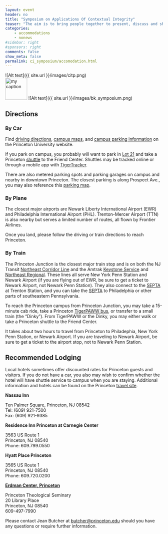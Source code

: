 ```yaml
---
layout: event
header: no
title: "Symposium on Applications Of Contextual Integrity"
teaser: "The aim is to bring people together to present, discuss and share ideas based on ongoing and completed projects drawing on CI as their underlying conception of privacy."
categories:
    - accommodations
    - nonews
#sidebar: right
#sponsors: right
comments: false
show_meta: false
permalink: ci_symposium/accomodation.html
---
```

![Alt text]({{ site.url }}/images/citp.png)
<br/>
<img src="{{ site.url }}/images/DLI_logo.jpg" alt="my caption" style="height: 70px;"/>
![Alt text]({{ site.url }}/images/bk_symposium.png)
## Directions

### By Car

Find [driving directions](http://www.princeton.edu/main/visiting/travel/driving/), [campus maps](http://www.princeton.edu/main/visiting/aroundcampus/maps), and [campus parking information](http://www.princeton.edu/main/visiting/aroundcampus/parking/) on the Princeton University website.

If you park on campus, you probably will want to park in [Lot 21](http://www.princeton.edu/parking/parkingzone.pdf) and take a Princeton [shuttle](http://www.princeton.edu/transportation/ttroutes/) to the Friend Center. Shuttles may be tracked online or through a mobile app with [TigerTracker](http://www.princeton.edu/transportation/tigertracker).

There are also metered parking spots and parking garages on campus and nearby in downtown Princeton. The closest parking is along Prospect Ave., you may also reference this [parking map](http://www.princetonparking.org/parking_map.html).

### By Plane

The closest major airports are Newark Liberty International Airport (EWR) and Philadelphia International Airport (PHL). Trenton-Mercer Airport (TTN) is also nearby but serves a limited number of routes, all flown by Frontier Airlines.

Once you land, please follow the driving or train directions to reach Princeton.

### By Train

The Princeton Junction is the closest major train stop and is on both the NJ Transit [Northeast Corridor Line](http://www.njtransit.com/rg/rg_servlet.srv?hdnPageAction=LineDetailsTo&selLine=NEC) and the Amtrak [Keystone Service](http://www.amtrak.com/keystone-service-train) and [Northeast Regional](http://www.amtrak.com/northeast-regional-train). These lines all serve New York Penn Station and Newark Airport (if you are flying out of EWR, be sure to get a ticket to Newark Airport, not Newark Penn Station). They also connect to the [SEPTA](http://www.septa.org/) at Trenton Station, and you can take the [SEPTA](http://www.septa.org/) to Philadelphia or other parts of southeastern Pennsylvania.

To reach the Princeton campus from Princeton Junction, you may take a 15-minute cab ride, take a Princeton [TigerPAWW bus](http://www.princeton.edu/transportation/ttroutes/), or transfer to a small train (the “Dinky”). From TigerPAWW or the Dinky, you may either walk or take a Princeton shuttle to the Friend Center.

It takes about two hours to travel from Princeton to Philadephia, New York Penn Station, or Newark Airport. If you are traveling to Newark Airport, be sure to get a ticket to the airport stop, not to Newark Penn Station.

## Recommended Lodging

Local hotels sometimes offer discounted rates for Princeton guests and visitors. If you do not have a car, you also may wish to confirm whether the hotel will have shuttle service to campus when you are staying. Additional information and hotels can be found on the Princeton [travel site](http://travel.princeton.edu/guests).

__Nassau Inn__

Ten Palmer Square, Princeton, NJ 08542 <br/>
Tel: (609) 921-7500 <br/>
Fax: (609) 921-9385 <br/>

__Residence Inn Princeton at Carnegie Center__

3563 US Route 1 <br/>
Princeton, NJ 08540 <br/>
Phone: 609.799.0550 <br/>

__Hyatt Place Princeton__

3565 US Route 1 <br/>
Princeton, NJ 08540 <br/>
Phone: 609.720.0200 <br/>

__[Erdman Center, Princeton](https://coned.ptsem.edu/meetings-lodging/)__

Princeton Theological Seminary <br/>
20 Library Place <br/>
Princeton, NJ 08540 <br/>
609-497-7990

Please contact Jean Butcher at [butcher@princeton.edu](butcher@princeton.edu) should you have any questions or require further information.
